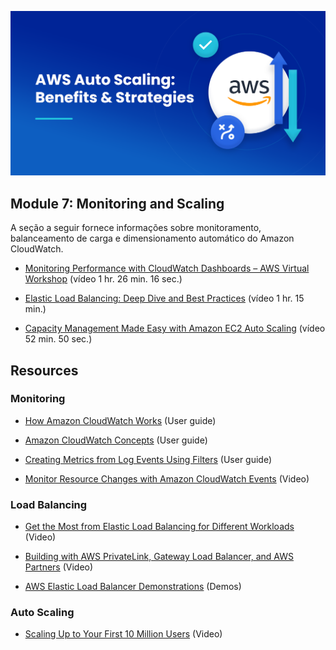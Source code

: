 ![alt text](../img/AWS-Autoscaling-Strategies.png "AWS-Autoscaling-Strategies.png")
## Module 7: Monitoring and Scaling

A seção a seguir fornece informações sobre monitoramento, balanceamento de carga e dimensionamento automático do Amazon CloudWatch.

- [Monitoring Performance with CloudWatch Dashboards – AWS Virtual Workshop](https://youtu.be/_eWaPVski6o) (vídeo 1 hr. 26 min. 16 sec.)

- [Elastic Load Balancing: Deep Dive and Best Practices]() (vídeo 1 hr. 15 min.)

- [Capacity Management Made Easy with Amazon EC2 Auto Scaling](https://youtu.be/9BlsFNBnKHc) (vídeo 52 min. 50 sec.)

## Resources

### Monitoring

- [How Amazon CloudWatch Works](https://docs.aws.amazon.com/AmazonCloudWatch/latest/monitoring/cloudwatch_architecture.html) (User guide)
    
- [Amazon CloudWatch Concepts](https://docs.aws.amazon.com/AmazonCloudWatch/latest/monitoring/cloudwatch_concepts.html) (User guide)

- [Creating Metrics from Log Events Using Filters](https://docs.aws.amazon.com/AmazonCloudWatch/latest/logs/MonitoringLogData.html) (User guide)

- [Monitor Resource Changes with Amazon CloudWatch Events](https://www.youtube.com/watch?v=-rQku_AeN_Y) (Video)

### Load Balancing

- [Get the Most from Elastic Load Balancing for Different Workloads](https://www.youtube.com/watch?v=HKh54BkaOK0) (Video)

- [Building with AWS PrivateLink, Gateway Load Balancer, and AWS Partners](https://www.youtube.com/watch?v=09Fvr796SVQ) (Video)
    
- [AWS Elastic Load Balancer Demonstrations](https://mv.exampleloadbalancer.net/) (Demos)
### Auto Scaling

- [Scaling Up to Your First 10 Million Users](https://www.youtube.com/watch?v=kKjm4ehYiMs) (Video)
